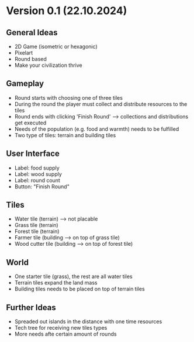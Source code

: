 # Version 0.1 (22.10.2024)

## General Ideas
- 2D Game (isometric or hexagonic)
- Pixelart
- Round based
- Make your civilization thrive

## Gameplay
- Round starts with choosing one of three tiles
- During the round the player must collect and distribute resources to the tiles
- Round ends with clicking 'Finish Round' --> collections and distributions get executed
- Needs of the population (e.g. food and warmth) needs to be fulfilled
- Two type of tiles: terrain and building tiles

## User Interface
- Label: food supply
- Label: wood supply
- Label: round count
- Button: "Finish Round"

## Tiles
- Water tile (terrain) --> not placable
- Grass tile (terrain)
- Forest tile (terrain)
- Farmer tile (building --> on top of grass tile)
- Wood cutter tile (building --> on top of forest tile)

## World
- One starter tile (grass), the rest are all water tiles
- Terrain tiles expand the land mass
- Building tiles needs to be placed on top of terrain tiles

## Further Ideas
- Spreaded out islands in the distance with one time resources
- Tech tree for receiving new tiles types
- More needs afte certain amount of rounds
